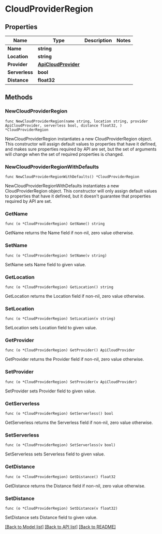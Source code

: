 # CloudProviderRegion

## Properties

Name | Type | Description | Notes
------------ | ------------- | ------------- | -------------
**Name** | **string** |  | 
**Location** | **string** |  | 
**Provider** | [**ApiCloudProvider**](ApiCloudProvider.md) |  | 
**Serverless** | **bool** |  | 
**Distance** | **float32** |  | 

## Methods

### NewCloudProviderRegion

`func NewCloudProviderRegion(name string, location string, provider ApiCloudProvider, serverless bool, distance float32, ) *CloudProviderRegion`

NewCloudProviderRegion instantiates a new CloudProviderRegion object.
This constructor will assign default values to properties that have it defined,
and makes sure properties required by API are set, but the set of arguments
will change when the set of required properties is changed.

### NewCloudProviderRegionWithDefaults

`func NewCloudProviderRegionWithDefaults() *CloudProviderRegion`

NewCloudProviderRegionWithDefaults instantiates a new CloudProviderRegion object.
This constructor will only assign default values to properties that have it defined,
but it doesn't guarantee that properties required by API are set.

### GetName

`func (o *CloudProviderRegion) GetName() string`

GetName returns the Name field if non-nil, zero value otherwise.

### SetName

`func (o *CloudProviderRegion) SetName(v string)`

SetName sets Name field to given value.

### GetLocation

`func (o *CloudProviderRegion) GetLocation() string`

GetLocation returns the Location field if non-nil, zero value otherwise.

### SetLocation

`func (o *CloudProviderRegion) SetLocation(v string)`

SetLocation sets Location field to given value.

### GetProvider

`func (o *CloudProviderRegion) GetProvider() ApiCloudProvider`

GetProvider returns the Provider field if non-nil, zero value otherwise.

### SetProvider

`func (o *CloudProviderRegion) SetProvider(v ApiCloudProvider)`

SetProvider sets Provider field to given value.

### GetServerless

`func (o *CloudProviderRegion) GetServerless() bool`

GetServerless returns the Serverless field if non-nil, zero value otherwise.

### SetServerless

`func (o *CloudProviderRegion) SetServerless(v bool)`

SetServerless sets Serverless field to given value.

### GetDistance

`func (o *CloudProviderRegion) GetDistance() float32`

GetDistance returns the Distance field if non-nil, zero value otherwise.

### SetDistance

`func (o *CloudProviderRegion) SetDistance(v float32)`

SetDistance sets Distance field to given value.


[[Back to Model list]](../README.md#documentation-for-models) [[Back to API list]](../README.md#documentation-for-api-endpoints) [[Back to README]](../README.md)



